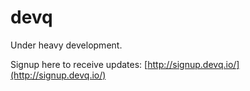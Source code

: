 # devq

Under heavy development.

Signup here to receive updates: [http://signup.devq.io/](http://signup.devq.io/)

